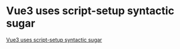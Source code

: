 # Vue3 uses script-setup syntactic sugar
[Vue3 uses script-setup syntactic sugar](https://aiwithcloud.com/2022/09/15/vue3_uses_script_setup_syntactic_sugar/)